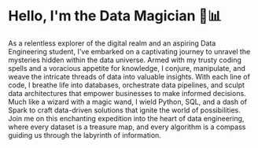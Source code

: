 # **Hello, I'm the Data Magician 🎩📊**

As a relentless explorer of the digital realm and an aspiring Data Engineering student, I've embarked on a captivating journey to unravel the mysteries hidden within the data universe. Armed with my trusty coding spells and a voracious appetite for knowledge, I conjure, manipulate, and weave the intricate threads of data into valuable insights. With each line of code, I breathe life into databases, orchestrate data pipelines, and sculpt data architectures that empower businesses to make informed decisions. Much like a wizard with a magic wand, I wield Python, SQL, and a dash of Spark to craft data-driven solutions that ignite the world of possibilities. Join me on this enchanting expedition into the heart of data engineering, where every dataset is a treasure map, and every algorithm is a compass guiding us through the labyrinth of information.

